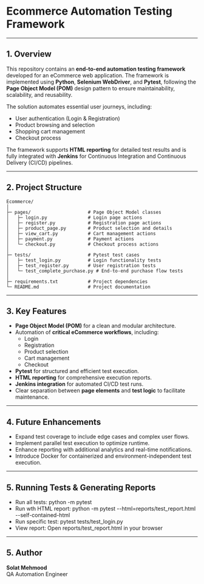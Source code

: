 # Ecommerce Automation Testing Framework

---

## 1. Overview  
This repository contains an **end-to-end automation testing framework** developed for an eCommerce web application. The framework is implemented using **Python**, **Selenium WebDriver**, and **Pytest**, following the **Page Object Model (POM)** design pattern to ensure maintainability, scalability, and reusability.  

The solution automates essential user journeys, including:  
- User authentication (Login & Registration)  
- Product browsing and selection  
- Shopping cart management  
- Checkout process  

The framework supports **HTML reporting** for detailed test results and is fully integrated 
with **Jenkins** for Continuous Integration and Continuous Delivery (CI/CD) pipelines.

---

## 2. Project Structure  

```
Ecommerce/
│
├─ pages/                     # Page Object Model classes
│   ├─ login.py               # Login page actions
│   ├─ register.py            # Registration page actions
│   ├─ product_page.py        # Product selection and details
│   ├─ view_cart.py           # Cart management actions
│   ├─ payment.py             # Payment actions
│   └─ checkout.py            # Checkout process actions
│
├─ tests/                     # Pytest test cases
│   ├─ test_login.py          # Login functionality tests
│   ├─ test_register.py       # User registration tests
│   └─ test_complete_purchase.py # End-to-end purchase flow tests
│
├─ requirements.txt           # Project dependencies
└─ README.md                  # Project documentation
```

---

## 3. Key Features  

- **Page Object Model (POM)** for a clean and modular architecture.  
- Automation of **critical eCommerce workflows**, including:
  - Login  
  - Registration  
  - Product selection  
  - Cart management  
  - Checkout  
- **Pytest** for structured and efficient test execution.  
- **HTML reporting** for comprehensive execution reports.  
- **Jenkins integration** for automated CI/CD test runs.  
- Clear separation between **page elements** and **test logic** to facilitate maintenance.

---

## 4. Future Enhancements  

- Expand test coverage to include edge cases and complex user flows.  
- Implement parallel test execution to optimize runtime.  
- Enhance reporting with additional analytics and real-time notifications.  
- Introduce Docker for containerized and environment-independent test execution.

---

## 5. Running Tests & Generating Reports

- Run all tests:  python -m pytest 
- Run wth HTML report: python -m pytest --html=reports/test_report.html --self-contained-html  
- Run specific test: pytest tests/test_login.py 
- View report: Open reports/test_report.html in your browser

---

## 5. Author  

**Solat Mehmood**  
QA Automation Engineer
